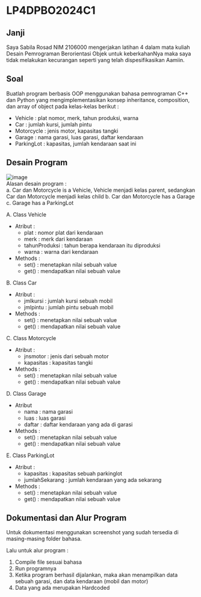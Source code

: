 # LP4DPBO2024C1

## Janji

Saya Sabila Rosad NIM 2106000 mengerjakan latihan 4
dalam mata kuliah Desain Pemrograman Berorientasi Objek
untuk keberkahanNya maka saya tidak melakukan
kecurangan seperti yang telah dispesifikasikan
Aamiin.

## Soal

Buatlah program berbasis OOP menggunakan bahasa pemrograman C++ dan Python yang mengimplementasikan konsep inheritance, composition, dan array of object pada kelas-kelas berikut :

- Vehicle : plat nomor, merk, tahun produksi, warna
- Car : jumlah kursi, jumlah pintu
- Motorcycle : jenis motor, kapasitas tangki
- Garage : nama garasi, luas garasi, daftar kendaraan
- ParkingLot : kapasitas, jumlah kendaraan saat ini

## Desain Program

![image](https://media.discordapp.net/attachments/957671708058325032/1214909668883828746/image.png?ex=65fad3cc&is=65e85ecc&hm=d7e2a1e51f0432c91152ca1a9193df608133a111d847a5525a8793dd1acd011b&=&format=webp&quality=lossless&width=526&height=671) <br>
Alasan desain program : <br>
a. Car dan Motorcycle is a Vehicle, Vehicle menjadi kelas parent, sedangkan Car dan Motorcycle menjadi kelas child
b. Car dan Motorcycle has a Garage
c. Garage has a ParkingLot

A. Class Vehicle

- Atribut :
  - plat : nomor plat dari kendaraan
  - merk : merk dari kendaraan
  - tahunProduksi : tahun berapa kendaraan itu diproduksi
  - warna : warna dari kendaraan
- Methods :
  - set() : menetapkan nilai sebuah value
  - get() : mendapatkan nilai sebuah value

B. Class Car

- Atribut :
  - jmlkursi : jumlah kursi sebuah mobil
  - jmlpintu : jumlah pintu sebuah mobil
- Methods :
  - set() : menetapkan nilai sebuah value
  - get() : mendapatkan nilai sebuah value

C. Class Motorcycle

- Atribut :
  - jnsmotor : jenis dari sebuah motor
  - kapasitas : kapasitas tangki
- Methods :
  - set() : menetapkan nilai sebuah value
  - get() : mendapatkan nilai sebuah value

D. Class Garage

- Atribut
  - nama : nama garasi
  - luas : luas garasi
  - daftar : daftar kendaraan yang ada di garasi
- Methods :
  - set() : menetapkan nilai sebuah value
  - get() : mendapatkan nilai sebuah value

E. Class ParkingLot

- Atribut :
  - kapasitas : kapasitas sebuah parkinglot
  - jumlahSekarang : jumlah kendaraan yang ada sekarang
- Methods :
  - set() : menetapkan nilai sebuah value
  - get() : mendapatkan nilai sebuah value

## Dokumentasi dan Alur Program

Untuk dokumentasi menggunakan screenshot yang sudah tersedia di masing-masing folder bahasa.

Lalu untuk alur program : <br>

1. Compile file sesuai bahasa
2. Run programnya
3. Ketika program berhasil dijalankan, maka akan menampilkan data sebuah garasi, dan data kendaraan (mobil dan motor)
4. Data yang ada merupakan Hardcoded
